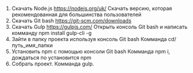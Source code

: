 1. Скачать Node.js https://nodejs.org/uk/ Скачать версию, которая рекомендованная для большинства пользователей
2. Скачать Git bash https://git-scm.com/downloads
3. Скачать Gulp https://gulpjs.com/ Открыть консоль Git bash и написать комманду npm install gulp-cli -g
4. Зайти в папку проекта используя консоль Git bash Комманда cd/путь_имя_папки
5. Установить npm с помощью консоли Git bash Комманда npm i, дождаться по установится npm
6. Собрать проект. Комманда gulp.
